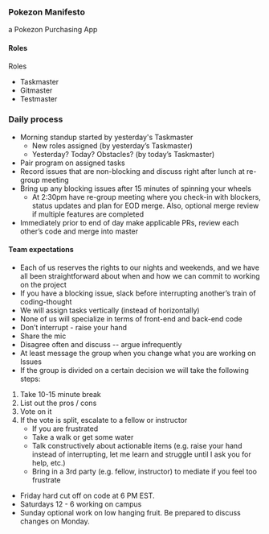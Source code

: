 ### Pokezon Manifesto

a Pokezon Purchasing App

#### Roles

Roles

* Taskmaster
* Gitmaster
* Testmaster

### Daily process

* Morning standup started by yesterday's Taskmaster
  * New roles assigned (by yesterday’s Taskmaster)
  * Yesterday? Today? Obstacles? (by today’s Taskmaster)
* Pair program on assigned tasks
* Record issues that are non-blocking and discuss right after lunch at re-group meeting
* Bring up any blocking issues after 15 minutes of spinning your wheels
  * At 2:30pm have re-group meeting where you check-in with blockers, status updates and
    plan for EOD merge. Also, optional merge review if multiple features are completed
* Immediately prior to end of day make applicable PRs, review each other’s code and
  merge into master

#### Team expectations

* Each of us reserves the rights to our nights and weekends, and we have all been
  straightforward about when and how we can commit to working on the project
* If you have a blocking issue, slack before interrupting another’s train of coding-thought
* We will assign tasks vertically (instead of horizontally)
* None of us will specialize in terms of front-end and back-end code
* Don’t interrupt - raise your hand
* Share the mic
* Disagree often and discuss -- argue infrequently
* At least message the group when you change what you are working on
  Issues
* If the group is divided on a certain decision we will take the following steps:

1.  Take 10-15 minute break
2.  List out the pros / cons
3.  Vote on it
4.  If the vote is split, escalate to a fellow or instructor
    * If you are frustrated
    * Take a walk or get some water
    * Talk constructively about actionable items (e.g. raise your hand instead of
      interrupting, let me learn and struggle until I ask you for help, etc.)
    * Bring in a 3rd party (e.g. fellow, instructor) to mediate if you feel too frustrate

* Friday hard cut off on code at 6 PM EST.
* Saturdays 12 - 6 working on campus
* Sunday optional work on low hanging fruit. Be prepared to discuss changes on Monday.
